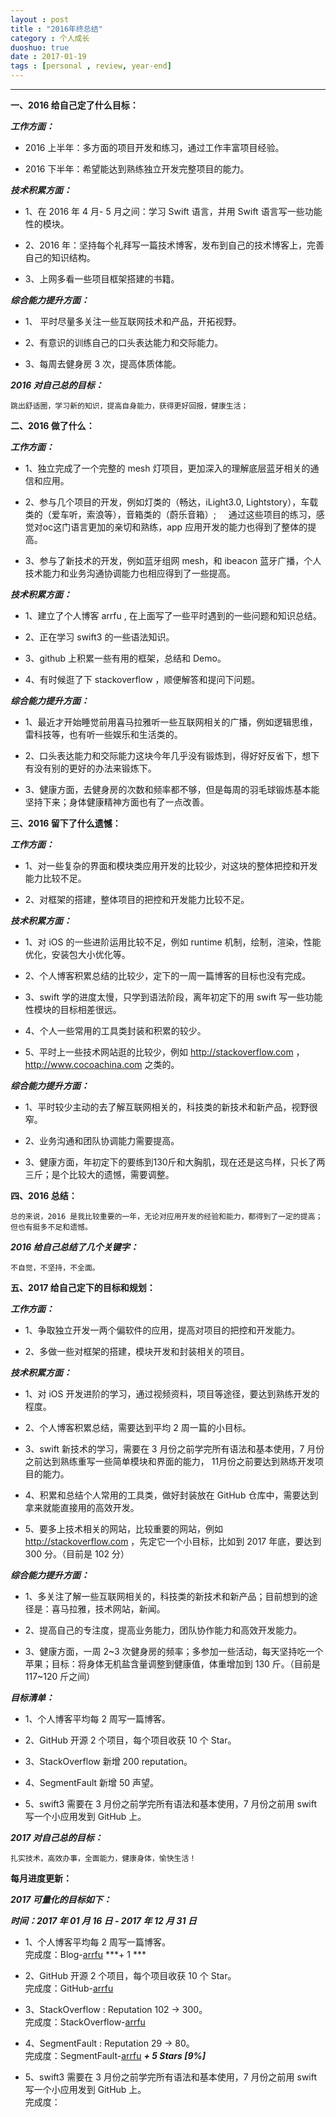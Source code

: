 ```yaml
---
layout : post
title : "2016年终总结"
category : 个人成长
duoshuo: true
date : 2017-01-19
tags : [personal , review, year-end]
---
```


******


**一、2016 给自己定了什么目标：**

***工作方面：***

 * 2016 上半年：多方面的项目开发和练习，通过工作丰富项目经验。
 
 * 2016 下半年：希望能达到熟练独立开发完整项目的能力。
 
***技术积累方面：***

 * 1、在 2016 年 4 月- 5 月之间：学习 Swift 语言，并用 Swift 语言写一些功能性的模块。   
 
 * 2、2016 年：坚持每个礼拜写一篇技术博客，发布到自己的技术博客上，完善自己的知识结构。   
 
 * 3、上网多看一些项目框架搭建的书籍。   
 
***综合能力提升方面：***

 * 1、 平时尽量多关注一些互联网技术和产品，开拓视野。
 
 * 2、有意识的训练自己的口头表达能力和交际能力。
 
 * 3、每周去健身房 3 次，提高体质体能。
 
***2016 对自己总的目标：***

    跳出舒适圈，学习新的知识，提高自身能力，获得更好回报，健康生活；


**二、2016 做了什么：**

***工作方面：***

* 1、独立完成了一个完整的 mesh 灯项目，更加深入的理解底层蓝牙相关的通信和应用。

* 2、参与几个项目的开发，例如灯类的（畅达，iLight3.0, Lightstory），车载类的（爱车听，索浪等），音箱类的（蔚乐音箱）;
     通过这些项目的练习，感觉对oc这门语言更加的亲切和熟练，app 应用开发的能力也得到了整体的提高。

* 3、参与了新技术的开发，例如蓝牙组网 mesh，和 ibeacon 蓝牙广播，个人技术能力和业务沟通协调能力也相应得到了一些提高。
 
***技术积累方面：***

* 1、建立了个人博客 arrfu , 在上面写了一些平时遇到的一些问题和知识总结。

* 2、正在学习 swift3 的一些语法知识。

* 3、github 上积累一些有用的框架，总结和 Demo。

* 4、有时候逛了下 stackoverflow ，顺便解答和提问下问题。
 
***综合能力提升方面：***

* 1、最近才开始睡觉前用喜马拉雅听一些互联网相关的广播，例如逻辑思维，雷科技等，也有听一些娱乐和生活类的。

* 2、口头表达能力和交际能力这块今年几乎没有锻炼到，得好好反省下，想下有没有别的更好的办法来锻炼下。

* 3、健康方面，去健身房的次数和频率都不够，但是每周的羽毛球锻炼基本能坚持下来；身体健康精神方面也有了一点改善。
  

**三、2016 留下了什么遗憾：**

***工作方面：***

* 1、对一些复杂的界面和模块类应用开发的比较少，对这块的整体把控和开发能力比较不足。

* 2、对框架的搭建，整体项目的把控和开发能力比较不足。


***技术积累方面：***

* 1、对 iOS 的一些进阶运用比较不足，例如 runtime 机制，绘制，渲染，性能优化，安装包大小优化等。

* 2、个人博客积累总结的比较少，定下的一周一篇博客的目标也没有完成。

* 3、swift 学的进度太慢，只学到语法阶段，离年初定下的用 swift 写一些功能性模块的目标相差很远。

* 4、个人一些常用的工具类封装和积累的较少。

* 5、平时上一些技术网站逛的比较少，例如 http://stackoverflow.com ，http://www.cocoachina.com 之类的。

***综合能力提升方面：***

* 1、平时较少主动的去了解互联网相关的，科技类的新技术和新产品，视野很窄。

* 2、业务沟通和团队协调能力需要提高。

* 3、健康方面，年初定下的要练到130斤和大胸肌，现在还是这鸟样，只长了两三斤；是个比较大的遗憾，需要调整。

**四、2016 总结：**


    总的来说，2016 是我比较重要的一年，无论对应用开发的经验和能力，都得到了一定的提高；但也有挺多不足和遗憾。


***2016 给自己总结了几个关键字：***

    不自觉，不坚持，不全面。



**五、2017 给自己定下的目标和规划：**

***工作方面：***

* 1、争取独立开发一两个偏软件的应用，提高对项目的把控和开发能力。

* 2、多做一些对框架的搭建，模块开发和封装相关的项目。


***技术积累方面：***

* 1、对 iOS 开发进阶的学习，通过视频资料，项目等途径，要达到熟练开发的程度。

* 2、个人博客积累总结，需要达到平均 2 周一篇的小目标。

* 3、swift 新技术的学习，需要在 3 月份之前学完所有语法和基本使用，7 月份之前达到熟练重写一些简单模块和界面的能力，
  11月份之前要达到熟练开发项目的能力。

* 4、积累和总结个人常用的工具类，做好封装放在 GitHub 仓库中，需要达到拿来就能直接用的高效开发。

* 5、要多上技术相关的网站，比较重要的网站，例如 http://stackoverflow.com  ，先定它一个小目标，比如到 2017 年底，要达到 300 分。（目前是 102 分）

***综合能力提升方面：***

* 1、多关注了解一些互联网相关的，科技类的新技术和新产品；目前想到的途径是：喜马拉雅，技术网站，新闻。

* 2、提高自己的专注度，提高业务能力，团队协作能力和高效开发能力。

* 3、健康方面，一周 2~3 次健身房的频率；多参加一些活动，每天坚持吃一个苹果；目标：将身体无机盐含量调整到健康值，体重增加到 130 斤。（目前是 117~120 斤之间）

***目标清单：***

* 1、个人博客平均每 2 周写一篇博客。

* 2、GitHub 开源 2 个项目，每个项目收获  10 个 Star。

* 3、StackOverflow 新增 200 reputation。

* 4、SegmentFault 新增 50 声望。   

* 5、swift3 需要在 3 月份之前学完所有语法和基本使用，7 月份之前用 swift 写一个小应用发到 GitHub 上。


***2017 对自己总的目标：***

    扎实技术，高效办事，全面能力，健康身体，愉快生活！



**每月进度更新：**

***2017 可量化的目标如下：***

***时间：2017 年 01 月 16 日 - 2017 年 12 月 31 日***

* 1、个人博客平均每 2 周写一篇博客。  
完成度：Blog-[arrfu](http://www.arrfu.com/) ***+ 1 ***

* 2、GitHub 开源 2 个项目，每个项目收获  10 个 Star。   
完成度：GitHub-[arrfu](https://github.com/arrfu)

* 3、StackOverflow : Reputation 102 -> 300。   
完成度：StackOverflow-[arrfu](http://stackoverflow.com/)

* 4、SegmentFault : Reputation 29 -> 80。   
完成度：SegmentFault-[arrfu](https://segmentfault.com/u/arrfu) ***+ 5 Stars [9%]***

* 5、swift3 需要在 3 月份之前学完所有语法和基本使用，7 月份之前用 swift 写一个小应用发到 GitHub 上。   
完成度：
